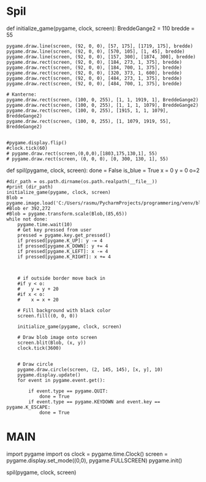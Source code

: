 # Spil

def initialize_game(pygame, clock, screen):
    BreddeGange2 = 110
    bredde = 55


    pygame.draw.line(screen, (92, 0, 0), [57, 175], [1719, 175], bredde)
    pygame.draw.line(screen, (92, 0, 0), [570, 105], [1, 45], bredde)
    pygame.draw.line(screen, (92, 0, 0), [157, 300], [1874, 300], bredde)
    pygame.draw.rect(screen, (92, 0, 0), [184, 273, 1, 375], bredde)
    pygame.draw.rect(screen, (92, 0, 0), [184, 700, 1, 375], bredde)
    pygame.draw.rect(screen, (92, 0, 0), [320, 373, 1, 600], bredde)
    pygame.draw.rect(screen, (92, 0, 0), [484, 273, 1, 375], bredde)
    pygame.draw.rect(screen, (92, 0, 0), [484, 700, 1, 375], bredde)

    # Kanterne:
    pygame.draw.rect(screen, (100, 0, 255), [1, 1, 1919, 1], BreddeGange2)
    pygame.draw.rect(screen, (100, 0, 255), [1, 1, 1, 1079], BreddeGange2)
    pygame.draw.rect(screen, (100, 0, 255), [1915, 1, 1, 1079], BreddeGange2)
    pygame.draw.rect(screen, (100, 0, 255), [1, 1079, 1919, 55], BreddeGange2)


    #pygame.display.flip()
    #clock.tick(60)
    # pygame.draw.rect(screen,(0,0,0),[1803,175,130,1], 55)
    # pygame.draw.rect(screen, (0, 0, 0), [0, 300, 130, 1], 55)


def spil(pygame, clock, screen):
    done = False
    is_blue = True
    x = 0
    y = 0
    o=2
    

    #dir_path = os.path.dirname(os.path.realpath(__file__))
    #print (dir_path)
    initialize_game(pygame, clock, screen)
    Blob = pygame.image.load('C:/Users/rasmu/PycharmProjects/programmering/venv/blob2.png')
    #Blob er 392,272
    #Blob = pygame.transform.scale(Blob,(85,65))
    while not done:
        pygame.time.wait(10)
        # Get key pressed from user
        pressed = pygame.key.get_pressed()
        if pressed[pygame.K_UP]: y -= 4
        if pressed[pygame.K_DOWN]: y += 4
        if pressed[pygame.K_LEFT]: x -= 4
        if pressed[pygame.K_RIGHT]: x += 4



        # if outside border move back in
        #if y < o:
        #    y = y + 20
        #if x < o:
        #    x = x + 20

        # Fill background with black color
        screen.fill((0, 0, 0))

        initialize_game(pygame, clock, screen)

        # Draw blob image onto screen
        screen.blit(Blob, (x, y))
        clock.tick(3600)


        # Draw circle
        pygame.draw.circle(screen, (2, 145, 145), [x, y], 10)
        pygame.display.update()
        for event in pygame.event.get():

            if event.type == pygame.QUIT:
                done = True
            if event.type == pygame.KEYDOWN and event.key == pygame.K_ESCAPE:
                done = True


# MAIN
import pygame
import os
clock = pygame.time.Clock()
screen = pygame.display.set_mode((0,0), pygame.FULLSCREEN)
pygame.init()


spil(pygame, clock, screen)
